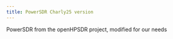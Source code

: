 ```yaml
---
title: PowerSDR Charly25 version
---
```


PowerSDR from the openHPSDR project, modified for our needs
